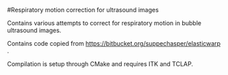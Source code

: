 #Respiratory motion correction for ultrasound images

Contains various attempts to correct for respiratory motion in bubble
ultrasound images.

Contains code copied from https://bitbucket.org/suppechasper/elasticwarp .

Compilation is setup through CMake and requires ITK and TCLAP.

